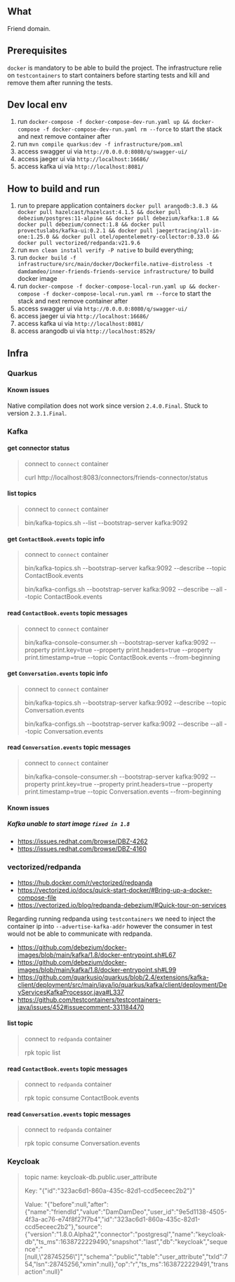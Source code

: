 ## What

Friend domain.

## Prerequisites

`docker` is mandatory to be able to build the project. The infrastructure relie on `testcontainers` to start containers before starting tests and kill and remove them after running the tests.

## Dev local env
1. run `docker-compose -f docker-compose-dev-run.yaml up && docker-compose -f docker-compose-dev-run.yaml rm --force` to start the stack and next remove container after
1. run `mvn compile quarkus:dev -f infrastructure/pom.xml`
1. access swagger ui via `http://0.0.0.0:8080/q/swagger-ui/`
1. access jaeger ui via `http://localhost:16686/`
1. access kafka ui via `http://localhost:8081/`

## How to build and run

1. run to prepare application containers `docker pull arangodb:3.8.3 && docker pull hazelcast/hazelcast:4.1.5 && docker pull debezium/postgres:11-alpine && docker pull debezium/kafka:1.8 && docker pull debezium/connect:1.8 && docker pull provectuslabs/kafka-ui:0.2.1 && docker pull jaegertracing/all-in-one:1.25.0 && docker pull otel/opentelemetry-collector:0.33.0 && docker pull vectorized/redpanda:v21.9.6`
1. run `mvn clean install verify -P native` to build everything;
1. run `docker build -f infrastructure/src/main/docker/Dockerfile.native-distroless -t damdamdeo/inner-friends-friends-service infrastructure/` to build docker image
1. run `docker-compose -f docker-compose-local-run.yaml up && docker-compose -f docker-compose-local-run.yaml rm --force` to start the stack and next remove container after
1. access swagger ui via `http://0.0.0.0:8080/q/swagger-ui/`
1. access jaeger ui via `http://localhost:16686/`
1. access kafka ui via `http://localhost:8081/`
1. access arangodb ui via `http://localhost:8529/`

## Infra

### Quarkus

#### Known issues

Native compilation does not work since version `2.4.0.Final`. Stuck to version `2.3.1.Final`.

###  Kafka

#### get connector status

> connect to `connect` container
> 
> curl http://localhost:8083/connectors/friends-connector/status

#### list topics

> connect to `connect` container
> 
> bin/kafka-topics.sh --list --bootstrap-server kafka:9092

#### get `ContactBook.events` topic info

> connect to `connect` container 
>
> bin/kafka-topics.sh --bootstrap-server kafka:9092 --describe --topic ContactBook.events
> 
> bin/kafka-configs.sh --bootstrap-server kafka:9092 --describe --all --topic ContactBook.events

#### read `ContactBook.events` topic messages

> connect to `connect` container
>
> bin/kafka-console-consumer.sh --bootstrap-server kafka:9092 --property print.key=true --property print.headers=true --property print.timestamp=true --topic ContactBook.events --from-beginning

#### get `Conversation.events` topic info

> connect to `connect` container 
>
> bin/kafka-topics.sh --bootstrap-server kafka:9092 --describe --topic Conversation.events
> 
> bin/kafka-configs.sh --bootstrap-server kafka:9092 --describe --all --topic Conversation.events

#### read `Conversation.events` topic messages

> connect to `connect` container
>
> bin/kafka-console-consumer.sh --bootstrap-server kafka:9092 --property print.key=true --property print.headers=true --property print.timestamp=true --topic Conversation.events --from-beginning

#### Known issues

##### Kafka unable to start image `fixed in 1.8`

- https://issues.redhat.com/browse/DBZ-4262
- https://issues.redhat.com/browse/DBZ-4160

### vectorized/redpanda

- https://hub.docker.com/r/vectorized/redpanda
- https://vectorized.io/docs/quick-start-docker/#Bring-up-a-docker-compose-file
- https://vectorized.io/blog/redpanda-debezium/#Quick-tour-on-services

Regarding running redpanda using `testcontainers` we need to inject the container ip into `--advertise-kafka-addr` however the consumer in test would not be able to communicate with redpanda.

- https://github.com/debezium/docker-images/blob/main/kafka/1.8/docker-entrypoint.sh#L67
- https://github.com/debezium/docker-images/blob/main/kafka/1.8/docker-entrypoint.sh#L99
- https://github.com/quarkusio/quarkus/blob/2.4/extensions/kafka-client/deployment/src/main/java/io/quarkus/kafka/client/deployment/DevServicesKafkaProcessor.java#L337
- https://github.com/testcontainers/testcontainers-java/issues/452#issuecomment-331184470

#### list topic

> connect to `redpanda` container
>
> rpk topic list

#### read `ContactBook.events` topic messages

> connect to `redpanda` container
>
> rpk topic consume ContactBook.events

#### read `Conversation.events` topic messages

> connect to `redpanda` container
>
> rpk topic consume Conversation.events

### Keycloak

> topic name: keycloak-db.public.user_attribute
>
> Key: "{\"id\":\"323ac6d1-860a-435c-82d1-ccd5eceec2b2\"}"
> 
> Value: "{\"before\":null,\"after\":{\"name\":\"friendId\",\"value\":\"DamDamDeo\",\"user_id\":\"9e5d1138-4505-4f3a-ac76-e74f8f27f7b4\",\"id\":\"323ac6d1-860a-435c-82d1-ccd5eceec2b2\"},\"source\":{\"version\":\"1.8.0.Alpha2\",\"connector\":\"postgresql\",\"name\":\"keycloak-db\",\"ts_ms\":1638722229490,\"snapshot\":\"last\",\"db\":\"keycloak\",\"sequence\":\"[null,\\\"28745256\\\"]\",\"schema\":\"public\",\"table\":\"user_attribute\",\"txId\":754,\"lsn\":28745256,\"xmin\":null},\"op\":\"r\",\"ts_ms\":1638722229491,\"transaction\":null}"

